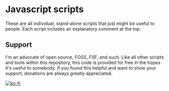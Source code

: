 # Javascript scripts
These are all individual, stand-alone scripts that just might be useful to people. Each script includes an explanatory comment at the top.

## Support
I'm an advocate of open source, FOSS, FSF, and such. Like all other scripts and tools within this repository, this code is provided for free in the hopes it's useful to somebody. If you found this helpful and want to show your support, donations are always greatly appreciated.

[![ko-fi](https://ko-fi.com/img/githubbutton_sm.svg)](https://ko-fi.com/N4N1GXJ1U)
